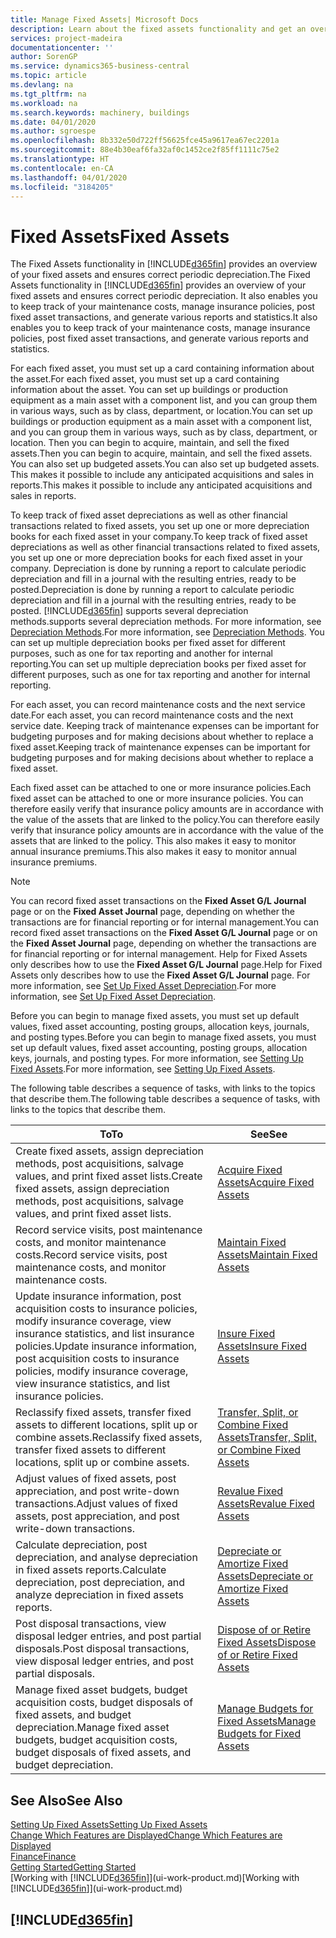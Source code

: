 ```yaml
---
title: Manage Fixed Assets| Microsoft Docs
description: Learn about the fixed assets functionality and get an overview of how to work with fixed assets.
services: project-madeira
documentationcenter: ''
author: SorenGP
ms.service: dynamics365-business-central
ms.topic: article
ms.devlang: na
ms.tgt_pltfrm: na
ms.workload: na
ms.search.keywords: machinery, buildings
ms.date: 04/01/2020
ms.author: sgroespe
ms.openlocfilehash: 8b332e50d722ff56625fce45a9617ea67ec2201a
ms.sourcegitcommit: 88e4b30eaf6fa32af0c1452ce2f85ff1111c75e2
ms.translationtype: HT
ms.contentlocale: en-CA
ms.lasthandoff: 04/01/2020
ms.locfileid: "3184205"
---
```

# <a name="fixed-assets"></a><span data-ttu-id="40677-103">Fixed Assets</span><span class="sxs-lookup"><span data-stu-id="40677-103">Fixed Assets</span></span>
<span data-ttu-id="40677-104">The Fixed Assets functionality in [!INCLUDE[d365fin](includes/d365fin_md.md)] provides an overview of your fixed assets and ensures correct periodic depreciation.</span><span class="sxs-lookup"><span data-stu-id="40677-104">The Fixed Assets functionality in [!INCLUDE[d365fin](includes/d365fin_md.md)] provides an overview of your fixed assets and ensures correct periodic depreciation.</span></span> <span data-ttu-id="40677-105">It also enables you to keep track of your maintenance costs, manage insurance policies, post fixed asset transactions, and generate various reports and statistics.</span><span class="sxs-lookup"><span data-stu-id="40677-105">It also enables you to keep track of your maintenance costs, manage insurance policies, post fixed asset transactions, and generate various reports and statistics.</span></span>

<span data-ttu-id="40677-106">For each fixed asset, you must set up a card containing information about the asset.</span><span class="sxs-lookup"><span data-stu-id="40677-106">For each fixed asset, you must set up a card containing information about the asset.</span></span> <span data-ttu-id="40677-107">You can set up buildings or production equipment as a main asset with a component list, and you can group them in various ways, such as by class, department, or location.</span><span class="sxs-lookup"><span data-stu-id="40677-107">You can set up buildings or production equipment as a main asset with a component list, and you can group them in various ways, such as by class, department, or location.</span></span> <span data-ttu-id="40677-108">Then you can begin to acquire, maintain, and sell the fixed assets.</span><span class="sxs-lookup"><span data-stu-id="40677-108">Then you can begin to acquire, maintain, and sell the fixed assets.</span></span> <span data-ttu-id="40677-109">You can also set up budgeted assets.</span><span class="sxs-lookup"><span data-stu-id="40677-109">You can also set up budgeted assets.</span></span> <span data-ttu-id="40677-110">This makes it possible to include any anticipated acquisitions and sales in reports.</span><span class="sxs-lookup"><span data-stu-id="40677-110">This makes it possible to include any anticipated acquisitions and sales in reports.</span></span>

<span data-ttu-id="40677-111">To keep track of fixed asset depreciations as well as other financial transactions related to fixed assets, you set up one or more depreciation books for each fixed asset in your company.</span><span class="sxs-lookup"><span data-stu-id="40677-111">To keep track of fixed asset depreciations as well as other financial transactions related to fixed assets, you set up one or more depreciation books for each fixed asset in your company.</span></span> <span data-ttu-id="40677-112">Depreciation is done by running a report to calculate periodic depreciation and fill in a journal with the resulting entries, ready to be posted.</span><span class="sxs-lookup"><span data-stu-id="40677-112">Depreciation is done by running a report to calculate periodic depreciation and fill in a journal with the resulting entries, ready to be posted.</span></span> [!INCLUDE[d365fin](includes/d365fin_md.md)] <span data-ttu-id="40677-113">supports several depreciation methods.</span><span class="sxs-lookup"><span data-stu-id="40677-113">supports several depreciation methods.</span></span> <span data-ttu-id="40677-114">For more information, see [Depreciation Methods](fa-depreciation-methods.md).</span><span class="sxs-lookup"><span data-stu-id="40677-114">For more information, see [Depreciation Methods](fa-depreciation-methods.md).</span></span> <span data-ttu-id="40677-115">You can set up multiple depreciation books per fixed asset for different purposes, such as one for tax reporting and another for internal reporting.</span><span class="sxs-lookup"><span data-stu-id="40677-115">You can set up multiple depreciation books per fixed asset for different purposes, such as one for tax reporting and another for internal reporting.</span></span>

<span data-ttu-id="40677-116">For each asset, you can record maintenance costs and the next service date.</span><span class="sxs-lookup"><span data-stu-id="40677-116">For each asset, you can record maintenance costs and the next service date.</span></span> <span data-ttu-id="40677-117">Keeping track of maintenance expenses can be important for budgeting purposes and for making decisions about whether to replace a fixed asset.</span><span class="sxs-lookup"><span data-stu-id="40677-117">Keeping track of maintenance expenses can be important for budgeting purposes and for making decisions about whether to replace a fixed asset.</span></span>

<span data-ttu-id="40677-118">Each fixed asset can be attached to one or more insurance policies.</span><span class="sxs-lookup"><span data-stu-id="40677-118">Each fixed asset can be attached to one or more insurance policies.</span></span> <span data-ttu-id="40677-119">You can therefore easily verify that insurance policy amounts are in accordance with the value of the assets that are linked to the policy.</span><span class="sxs-lookup"><span data-stu-id="40677-119">You can therefore easily verify that insurance policy amounts are in accordance with the value of the assets that are linked to the policy.</span></span> <span data-ttu-id="40677-120">This also makes it easy to monitor annual insurance premiums.</span><span class="sxs-lookup"><span data-stu-id="40677-120">This also makes it easy to monitor annual insurance premiums.</span></span>

> [!NOTE]  
>   <span data-ttu-id="40677-121">You can record fixed asset transactions on the **Fixed Asset G/L Journal** page or on the **Fixed Asset Journal** page, depending on whether the transactions are for financial reporting or for internal management.</span><span class="sxs-lookup"><span data-stu-id="40677-121">You can record fixed asset transactions on the **Fixed Asset G/L Journal** page or on the **Fixed Asset Journal** page, depending on whether the transactions are for financial reporting or for internal management.</span></span> <span data-ttu-id="40677-122">Help for Fixed Assets only describes how to use the **Fixed Asset G/L Journal** page.</span><span class="sxs-lookup"><span data-stu-id="40677-122">Help for Fixed Assets only describes how to use the **Fixed Asset G/L Journal** page.</span></span> <span data-ttu-id="40677-123">For more information, see [Set Up Fixed Asset Depreciation](fa-how-setup-depreciation.md).</span><span class="sxs-lookup"><span data-stu-id="40677-123">For more information, see [Set Up Fixed Asset Depreciation](fa-how-setup-depreciation.md).</span></span>

<span data-ttu-id="40677-124">Before you can begin to manage fixed assets, you must set up default values, fixed asset accounting, posting groups, allocation keys, journals, and posting types.</span><span class="sxs-lookup"><span data-stu-id="40677-124">Before you can begin to manage fixed assets, you must set up default values, fixed asset accounting, posting groups, allocation keys, journals, and posting types.</span></span> <span data-ttu-id="40677-125">For more information, see [Setting Up Fixed Assets](fa-setup.md).</span><span class="sxs-lookup"><span data-stu-id="40677-125">For more information, see [Setting Up Fixed Assets](fa-setup.md).</span></span>

<span data-ttu-id="40677-126">The following table describes a sequence of tasks, with links to the topics that describe them.</span><span class="sxs-lookup"><span data-stu-id="40677-126">The following table describes a sequence of tasks, with links to the topics that describe them.</span></span>

| <span data-ttu-id="40677-127">To</span><span class="sxs-lookup"><span data-stu-id="40677-127">To</span></span> | <span data-ttu-id="40677-128">See</span><span class="sxs-lookup"><span data-stu-id="40677-128">See</span></span> |
| --- | --- |
| <span data-ttu-id="40677-129">Create fixed assets, assign depreciation methods, post acquisitions, salvage values, and print fixed asset lists.</span><span class="sxs-lookup"><span data-stu-id="40677-129">Create fixed assets, assign depreciation methods, post acquisitions, salvage values, and print fixed asset lists.</span></span> |[<span data-ttu-id="40677-130">Acquire Fixed Assets</span><span class="sxs-lookup"><span data-stu-id="40677-130">Acquire Fixed Assets</span></span>](fa-how-acquire.md) |
| <span data-ttu-id="40677-131">Record service visits, post maintenance costs, and monitor maintenance costs.</span><span class="sxs-lookup"><span data-stu-id="40677-131">Record service visits, post maintenance costs, and monitor maintenance costs.</span></span> |[<span data-ttu-id="40677-132">Maintain Fixed Assets</span><span class="sxs-lookup"><span data-stu-id="40677-132">Maintain Fixed Assets</span></span>](fa-how-maintain.md) |
| <span data-ttu-id="40677-133">Update insurance information, post acquisition costs to insurance policies, modify insurance coverage, view insurance statistics, and list insurance policies.</span><span class="sxs-lookup"><span data-stu-id="40677-133">Update insurance information, post acquisition costs to insurance policies, modify insurance coverage, view insurance statistics, and list insurance policies.</span></span> |[<span data-ttu-id="40677-134">Insure Fixed Assets</span><span class="sxs-lookup"><span data-stu-id="40677-134">Insure Fixed Assets</span></span>](fa-how-insure.md) |
| <span data-ttu-id="40677-135">Reclassify fixed assets, transfer fixed assets to different locations, split up or combine assets.</span><span class="sxs-lookup"><span data-stu-id="40677-135">Reclassify fixed assets, transfer fixed assets to different locations, split up or combine assets.</span></span> |[<span data-ttu-id="40677-136">Transfer, Split, or Combine Fixed Assets</span><span class="sxs-lookup"><span data-stu-id="40677-136">Transfer, Split, or Combine Fixed Assets</span></span>](fa-how-trans-split-combine.md) |
| <span data-ttu-id="40677-137">Adjust values of fixed assets, post appreciation, and post write-down transactions.</span><span class="sxs-lookup"><span data-stu-id="40677-137">Adjust values of fixed assets, post appreciation, and post write-down transactions.</span></span> |[<span data-ttu-id="40677-138">Revalue Fixed Assets</span><span class="sxs-lookup"><span data-stu-id="40677-138">Revalue Fixed Assets</span></span>](fa-how-revalue.md) |
| <span data-ttu-id="40677-139">Calculate depreciation, post depreciation, and analyse depreciation in fixed assets reports.</span><span class="sxs-lookup"><span data-stu-id="40677-139">Calculate depreciation, post depreciation, and  analyze depreciation in fixed assets reports.</span></span> |[<span data-ttu-id="40677-140">Depreciate or Amortize Fixed Assets</span><span class="sxs-lookup"><span data-stu-id="40677-140">Depreciate or Amortize Fixed Assets</span></span>](fa-how-depreciate-amortize.md) |
| <span data-ttu-id="40677-141">Post disposal transactions, view disposal ledger entries, and post partial disposals.</span><span class="sxs-lookup"><span data-stu-id="40677-141">Post disposal transactions, view disposal ledger entries, and post partial disposals.</span></span> |[<span data-ttu-id="40677-142">Dispose of or Retire Fixed Assets</span><span class="sxs-lookup"><span data-stu-id="40677-142">Dispose of or Retire Fixed Assets</span></span>](fa-how-dispose-retire.md) |
| <span data-ttu-id="40677-143">Manage fixed asset budgets, budget acquisition costs, budget disposals of fixed assets, and budget depreciation.</span><span class="sxs-lookup"><span data-stu-id="40677-143">Manage fixed asset budgets, budget acquisition costs, budget disposals of fixed assets, and budget depreciation.</span></span> |[<span data-ttu-id="40677-144">Manage Budgets for Fixed Assets</span><span class="sxs-lookup"><span data-stu-id="40677-144">Manage Budgets for Fixed Assets</span></span>](fa-how-manage-budgets.md) |

## <a name="see-also"></a><span data-ttu-id="40677-145">See Also</span><span class="sxs-lookup"><span data-stu-id="40677-145">See Also</span></span>
[<span data-ttu-id="40677-146">Setting Up Fixed Assets</span><span class="sxs-lookup"><span data-stu-id="40677-146">Setting Up Fixed Assets</span></span>](fa-setup.md)  
[<span data-ttu-id="40677-147">Change Which Features are Displayed</span><span class="sxs-lookup"><span data-stu-id="40677-147">Change Which Features are Displayed</span></span>](ui-experiences.md)  
[<span data-ttu-id="40677-148">Finance</span><span class="sxs-lookup"><span data-stu-id="40677-148">Finance</span></span>](finance.md)  
[<span data-ttu-id="40677-149">Getting Started</span><span class="sxs-lookup"><span data-stu-id="40677-149">Getting Started</span></span>](product-get-started.md)  
<span data-ttu-id="40677-150">[Working with [!INCLUDE[d365fin](includes/d365fin_md.md)]](ui-work-product.md)</span><span class="sxs-lookup"><span data-stu-id="40677-150">[Working with [!INCLUDE[d365fin](includes/d365fin_md.md)]](ui-work-product.md)</span></span>

## [!INCLUDE[d365fin](includes/free_trial_md.md)]  
 
